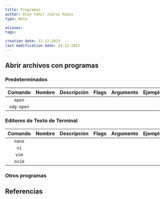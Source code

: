 ```yaml
---
title: Programas
author: Alan Yahir Juárez Rubio
type: Nota

aliases: 
tags: 

creation date: 11-12-2023
last modification date: 14-12-2023
---
```


## Abrir archivos con programas

### Predeterminados

|  Comando   | Nombre | Descripción | Flags | Argumento | Ejemplo |
|:----------:|:------:|:----------- |:-----:|:---------:| ------- |
|   `open`   |        |             |       |           |         |
| `xdg-open` |        |             |       |           |         |

### Editores de Texto de Terminal

| Comando | Nombre | Descripción | Flags | Argumento | Ejemplo |
|:-------:|:------:|:----------- |:-----:|:---------:| ------- |
| `nano`  |        |             |       |           |         |
|  `vi`   |        |             |       |           |         |
|  `vim`  |        |             |       |           |         |
| `nvim`  |        |             |       |           |         |

### Otros programas

<div style="page-break-after: always;"></div>

## Referencias
